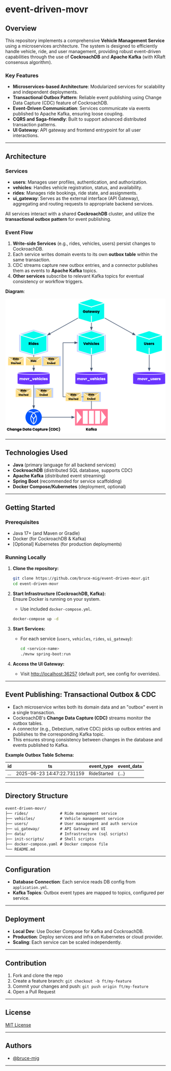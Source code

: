 # event-driven-movr

## Overview

This repository implements a comprehensive **Vehicle Management Service** using a microservices architecture. The system is designed to efficiently handle vehicle, ride, and user management, providing robust event-driven capabilities through the use of **CockroachDB** and **Apache Kafka** (with KRaft consensus algorithm).

### Key Features

- **Microservices-based Architecture**: Modularized services for scalability and independent deployments.
- **Transactional Outbox Pattern**: Reliable event publishing using Change Data Capture (CDC) feature of CockroachDB.
- **Event-Driven Communication**: Services communicate via events published to Apache Kafka, ensuring loose coupling.
- **CQRS and Saga-friendly**: Built to support advanced distributed transaction patterns.
- **UI Gateway**: API gateway and frontend entrypoint for all user interactions.

---

## Architecture


### Services

- **users**: Manages user profiles, authentication, and authorization.
- **vehicles**: Handles vehicle registration, status, and availability.
- **rides**: Manages ride bookings, ride state, and assignments.
- **ui_gateway**: Serves as the external interface (API Gateway), aggregating and routing requests to appropriate backend services.

All services interact with a shared **CockroachDB** cluster, and utilize the **transactional outbox pattern** for event publishing.

### Event Flow

1. **Write-side Services** (e.g., rides, vehicles, users) persist changes to CockroachDB.
2. Each service writes domain events to its own **outbox table** within the same transaction.
3. CDC streams capture new outbox entries, and a connector publishes them as events to **Apache Kafka** topics.
4. **Other services** subscribe to relevant Kafka topics for eventual consistency or workflow triggers.

**Diagram**:

![architecture](architecture.png)

---

## Technologies Used

- **Java** (primary language for all backend services)
- **CockroachDB** (distributed SQL database, supports CDC)
- **Apache Kafka** (distributed event streaming)
- **Spring Boot** (recommended for service scaffolding)
- **Docker Compose/Kubernetes** (deployment, optional)

---

## Getting Started

### Prerequisites

- Java 17+ (and Maven or Gradle)
- Docker (for CockroachDB & Kafka)
- [Optional] Kubernetes (for production deployments)

### Running Locally

1. **Clone the repository:**
   ```sh
   git clone https://github.com/bruce-mig/event-driven-movr.git
   cd event-driven-movr
   ```

2. **Start Infrastructure (CockroachDB, Kafka):**  
      Ensure Docker is running on your system.
    - Use included `docker-compose.yml`.
   ```sh
   docker-compose up -d
   ```

3. **Start Services:**
    - For each service (`users`, `vehicles`, `rides`, `ui_gateway`):
      ```sh
      cd <service-name>
      ./mvnw spring-boot:run
      ```

4. **Access the UI Gateway:**
    - Visit [http://localhost:36257](http://localhost:36257) (default port, see config for overrides).

---

## Event Publishing: Transactional Outbox & CDC

- Each microservice writes both its domain data and an "outbox" event in a single transaction.
- CockroachDB's **Change Data Capture (CDC)** streams monitor the outbox tables.
- A connector (e.g., Debezium, native CDC) picks up outbox entries and publishes to the corresponding Kafka topic.
- This ensures strong consistency between changes in the database and events published to Kafka.

**Example Outbox Table Schema:**

| id | ts       | event_type | event_data |
|----|--------|------------|------------|
|... | 2025-06-23 14:47:22.731159  | RideStarted  | {...}      |

---

## Directory Structure

```
event-driven-movr/
├── rides/              # Ride management service
├── vehicles/           # Vehicle management service
├── users/              # User management and auth service
├── ui_gateway/         # API Gateway and UI
├── data/               # Infrastructure (sql scripts)
├── init-scripts/       # Shell scripts 
├── docker-compose.yaml # Docker compose file 
└── README.md
```

---

[//]: # (## Service APIs)

[//]: # ()
[//]: # (Each service exposes REST APIs documented via [Swagger/OpenAPI]&#40;http://localhost:8080/swagger-ui.html&#41;.)

[//]: # ()
[//]: # (- **users**: `/api/users/*`)

[//]: # (- **vehicles**: `/api/vehicles/*`)

[//]: # (- **rides**: `/api/rides/*`)

[//]: # (- **ui_gateway**: `/api/*` &#40;aggregated endpoints&#41;)

[//]: # ()
[//]: # (---)

## Configuration

- **Database Connection**: Each service reads DB config from `application.yml`.
- **Kafka Topics**: Outbox event types are mapped to topics, configured per service.

[//]: # (- **CDC Connector**: See `/infra` for CDC → Kafka connector configuration.)

---

## Deployment

- **Local Dev**: Use Docker Compose for Kafka and CockroachDB.
- **Production**: Deploy services and infra on Kubernetes or cloud provider.
- **Scaling**: Each service can be scaled independently.

---

## Contribution

1. Fork and clone the repo
2. Create a feature branch: `git checkout -b ft/my-feature`
3. Commit your changes and push: `git push origin ft/my-feature`
4. Open a Pull Request

---

## License

[MIT License](LICENSE)

---

## Authors

- [@bruce-mig](https://github.com/bruce-mig)

---
